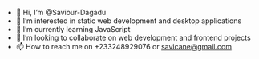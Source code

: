 - 👋 Hi, I’m @Saviour-Dagadu
- 👀 I’m interested in static web development and desktop applications
- 🌱 I’m currently learning JavaScript
- 💞️ I’m looking to collaborate on web development and frontend projects
- 📫 How to reach me on +233248929076 or savicane@gmail.com

<!---
Saviour-Dagadu/Saviour-Dagadu is a ✨ special ✨ repository because its `README.md` (this file) appears on your GitHub profile.
You can click the Preview link to take a look at your changes.
--->
